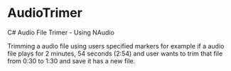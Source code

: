 # AudioTrimer
C# Audio File Trimer - Using NAudio

Trimming a audio file using users specified markers for example if a audio file plays for 2 minutes, 54 seconds (2:54) and user wants to trim that file from 0:30 to 1:30 and save it has a new file.
